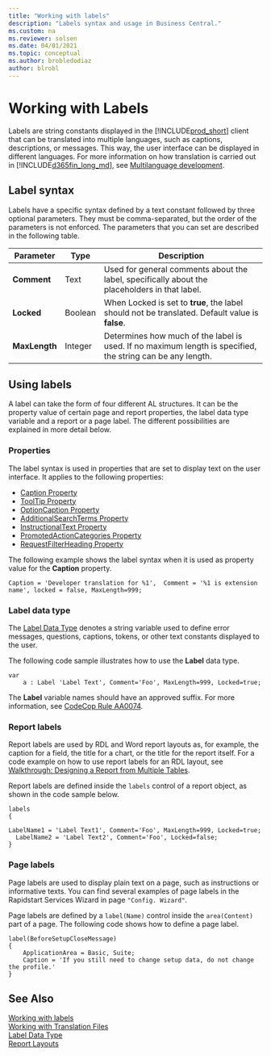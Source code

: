 ```yaml
---
title: "Working with labels"
description: "Labels syntax and usage in Business Central."
ms.custom: na
ms.reviewer: solsen
ms.date: 04/01/2021
ms.topic: conceptual
ms.author: brobledodiaz
author: blrobl
---
```


# Working with Labels

Labels are string constants displayed in the [!INCLUDE[prod_short](includes/prod_short.md)] client that can be translated into multiple languages, such as captions, descriptions, or messages. This way, the user interface can be displayed in different languages. For more information on how translation is carried out in [!INCLUDE[d365fin_long_md](includes/d365fin_long_md.md)], see [Multilanguage development](devenv-work-with-translation-files.md).

## Label syntax

Labels have a specific syntax defined by a text constant followed by three optional parameters. They must be comma-separated, but the order of the parameters is not enforced. The parameters that you can set are described in the following table.

| Parameter   | Type  | Description|
|-------------|-------|--------------|
|**Comment**  |Text   | Used for general comments about the label, specifically about the placeholders in that label.|
|**Locked**   |Boolean| When Locked is set to **true**, the label should not be translated. Default value is **false**.|
|**MaxLength**|Integer| Determines how much of the label is used. If no maximum length is specified, the string can be any length.|

## Using labels

A label can take the form of four different AL structures. It can be the property value of certain page and report properties, the label data type variable and a report or a page label. The different possibilities are explained in more detail below.

### Properties

The label syntax is used in properties that are set to display text on the user interface. It applies to the following properties:

- [Caption Property](properties/devenv-caption-property.md)
- [ToolTip Property](properties/devenv-tooltip-property.md)
- [OptionCaption Property](properties/devenv-optioncaption-property.md)
- [AdditionalSearchTerms Property](properties/devenv-additionalsearchterms-property.md)
- [InstructionalText Property](properties/devenv-instructionaltext-property.md)
- [PromotedActionCategories Property](properties/devenv-promotedactioncategories-property.md)
- [RequestFilterHeading Property](properties/devenv-requestfilterheading-property.md)

The following example shows the label syntax when it is used as property value for the **Caption** property.

```AL
Caption = 'Developer translation for %1',  Comment = '%1 is extension name', locked = false, MaxLength=999;
```

### Label data type

The [Label Data Type](methods-auto/label/label-data-type.md) denotes a string variable used to define error messages, questions, captions, tokens, or other text constants displayed to the user. 

The following code sample illustrates how to use the **Label** data type.

```AL
var
    a : Label 'Label Text', Comment='Foo', MaxLength=999, Locked=true;
```

The **Label** variable names should have an approved suffix. For more information, see [CodeCop Rule AA0074](analyzers/codecop-aa0074.md).


### Report labels

Report labels are used by RDL and Word report layouts as, for example, the caption for a field, the title for a chart, or the title for the report itself. For a code example on how to use report labels for an RDL layout, see [Walkthrough: Designing a Report from Multiple Tables](devenv-walktrough-designing-reports-multiple-tables.md).

Report labels are defined inside the `labels` control of a report object, as shown in the code sample below.

```AL
labels
{
  LabelName1 = 'Label Text1', Comment='Foo', MaxLength=999, Locked=true;
  LabelName2 = 'Label Text2', Comment='Foo', Locked=false;
} 
```

### Page labels

Page labels are used to display plain text on a page, such as instructions or informative texts. You can find several examples of page labels in the Rapidstart Services Wizard in page `"Config. Wizard"`.

Page labels are defined by a `label(Name)` control inside the `area(Content)` part of a page. The following code shows how to define a page label.

```AL
label(BeforeSetupCloseMessage)
{
    ApplicationArea = Basic, Suite;
    Caption = 'If you still need to change setup data, do not change the profile.'
}
```

## See Also
[Working with labels](devenv-using-labels.md)    
[Working with Translation Files](devenv-work-with-translation-files.md)  
[Label Data Type](methods-auto/label/label-data-type.md)   
[Report Layouts](devenv-report-design-overview.md#report-layouts)
